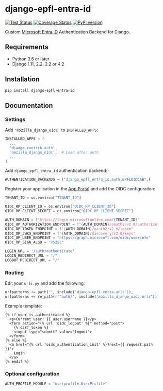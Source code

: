 # django-epfl-entra-id

[![Test Status][github-actions-image]][github-actions-url]
[![Coverage Status][codecov-image]][codecov-url]
[![PyPI version][pypi-image]][pypi-url]

Custom [Microsoft Entra ID][entra-id] Authentication Backend for Django.

## Requirements

- Python 3.6 or later
- Django 1.11, 2.2, 3.2 or 4.2

## Installation

```bash
pip install django-epfl-entra-id
```

## Documentation

### Settings

Add `'mozilla_django_oidc'` to `INSTALLED_APPS`:

```python
INSTALLED_APPS = [
  ...
  'django.contrib.auth',
  'mozilla_django_oidc',  # Load after auth
  ...
]
```

Add `django_epfl_entra_id` authentication backend:

```python
AUTHENTICATION_BACKENDS = ("django_epfl_entra_id.auth.EPFLOIDCAB",)
```

Register your application in the [App Portal][app-portal] and add the OIDC
configuration:

```python
TENANT_ID = os.environ["TENANT_ID"]

OIDC_RP_CLIENT_ID = os.environ["OIDC_RP_CLIENT_ID"]
OIDC_RP_CLIENT_SECRET = os.environ["OIDC_RP_CLIENT_SECRET"]

AUTH_DOMAIN = f"https://login.microsoftonline.com/{TENANT_ID}"
OIDC_OP_AUTHORIZATION_ENDPOINT = f"{AUTH_DOMAIN}/oauth2/v2.0/authorize"
OIDC_OP_TOKEN_ENDPOINT = f"{AUTH_DOMAIN}/oauth2/v2.0/token"
OIDC_OP_JWKS_ENDPOINT = f"{AUTH_DOMAIN}/discovery/v2.0/keys"
OIDC_OP_USER_ENDPOINT = "https://graph.microsoft.com/oidc/userinfo"
OIDC_RP_SIGN_ALGO = "RS256"

LOGIN_URL = '/auth/authenticate'
LOGIN_REDIRECT_URL = "/"
LOGOUT_REDIRECT_URL = "/"
```

### Routing

Edit your `urls.py` and add the following:

```python
urlpatterns += path("", include('django-epfl-entra.urls')),
urlpatterns += re_path(r'^auth/', include('mozilla_django_oidc.urls')),
```

Example template:

```htmldjango
{% if user.is_authenticated %}
  <p>Current user: {{ user.username }}</p>
  <form action="{% url 'oidc_logout' %}" method="post">
    {% csrf_token %}
    <input type="submit" value="logout">
  </form>
{% else %}
  <a href="{% url 'oidc_authentication_init' %}?next={{ request.path }}">
    Login
  </a>
{% endif %}
```

### Optional configuration

```python
AUTH_PROFILE_MODULE = "userprofile.UserProfile"
```

[github-actions-image]: https://github.com/epfl-si/django-epfl-entra-id/actions/workflows/test.yml/badge.svg?branch=main
[github-actions-url]: https://github.com/epfl-si/django-epfl-entra-id/actions/workflows/test.yml

[codecov-image]: https://codecov.io/gh/epfl-si/django-epfl-entra-id/graph/badge.svg
[codecov-url]: https://codecov.io/gh/epfl-si/django-epfl-entra-id

[entra-id]: https://inside.epfl.ch/identite-numerique/en/digital-identity-protection/
[app-portal]: https://app-portal.epfl.ch/

[pypi-image]: https://img.shields.io/pypi/v/django-epfl-entra-id
[pypi-url]: https://pypi.org/project/django-epfl-entra-id/
